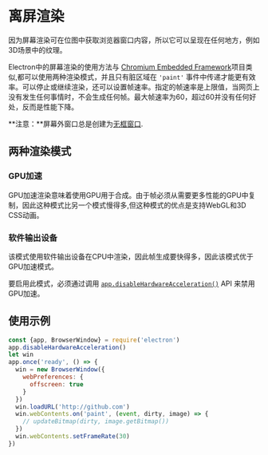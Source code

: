 # 离屏渲染

因为屏幕渲染可在位图中获取浏览器窗口内容，所以它可以呈现在任何地方，例如3D场景中的纹理。

Electron中的屏幕渲染的使用方法与 [Chromium Embedded Framework](https://bitbucket.org/chromiumembedded/cef)项目类似,都可以使用两种渲染模式，并且只有脏区域在 `'paint'` 事件中传递才能更有效率。可以停止或继续渲染，还可以设置帧速率。指定的帧速率是上限值，当网页上没有发生任何事情时，不会生成任何帧。最大帧速率为60，超过60并没有任何好处，反而是性能下降。

**注意：**屏幕外窗口总是创建为[无框窗口](../api/frameless-window.md).       

## 两种渲染模式

### GPU加速

GPU加速渲染意味着使用GPU用于合成。由于帧必须从需要更多性能的GPU中复制，因此这种模式比另一个模式慢得多,但这种模式的优点是支持WebGL和3D CSS动画。

### 软件输出设备

该模式使用软件输出设备在CPU中渲染，因此帧生成要快得多，因此该模式优于GPU加速模式。

要启用此模式，必须通过调用 [`app.disableHardwareAcceleration()`][disablehardwareacceleration] API 来禁用GPU加速。   

## 使用示例

```javascript
const {app, BrowserWindow} = require('electron')
app.disableHardwareAcceleration()
let win
app.once('ready', () => {
  win = new BrowserWindow({
    webPreferences: {
      offscreen: true
    }
  })
  win.loadURL('http://github.com')
  win.webContents.on('paint', (event, dirty, image) => {
    // updateBitmap(dirty, image.getBitmap())
  })
  win.webContents.setFrameRate(30)
})
```

[disablehardwareacceleration]: ../api/app.md#appdisablehardwareacceleration